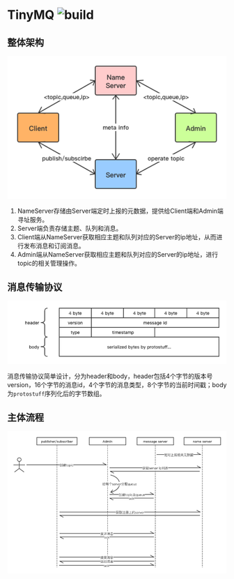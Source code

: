 # TinyMQ ![build](https://travis-ci.org/shildondu/tinyMQ.svg?branch=master)

## 整体架构

![architecture](static/tiny-mq-architecture.png)

1. NameServer存储由Server端定时上报的元数据，提供给Client端和Admin端寻址服务。
2. Server端负责存储主题、队列和消息。
3. Client端从NameServer获取相应主题和队列对应的Server的ip地址，从而进行发布消息和订阅消息。
4. Admin端从NameServer获取相应主题和队列对应的Server的ip地址，进行topic的相关管理操作。

## 消息传输协议

![protocol](static/tiny-mq-message-protocol.png)

消息传输协议简单设计，分为header和body，header包括4个字节的版本号version，16个字节的消息id，4个字节的消息类型，8个字节的当前时间戳；body为`protostuff`序列化后的字节数组。

## 主体流程

![main flow](static/tiny-mq-main-flow.png)
